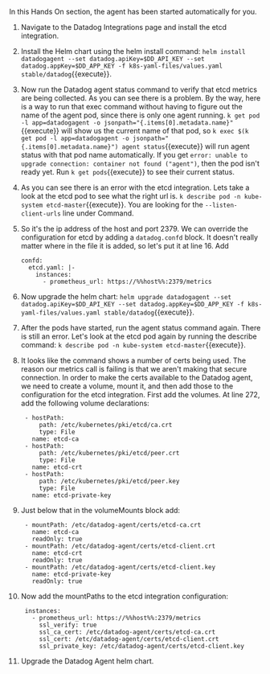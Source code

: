 In this Hands On section, the agent has been started automatically for you. 

1. Navigate to the Datadog Integrations page and install the etcd integration.
1. Install the Helm chart using the helm install command: `helm install datadogagent --set datadog.apiKey=$DD_API_KEY --set datadog.appKey=$DD_APP_KEY -f k8s-yaml-files/values.yaml stable/datadog`{{execute}}.
1. Now run the Datadog agent status command to verify that etcd metrics are being collected. As you can see there is a problem. By the way, here is a way to run that exec command without having to figure out the name of the agent pod, since there is only one agent running. `k get pod -l app=datadogagent -o jsonpath="{.items[0].metadata.name}"`{{execute}} will show us the current name of that pod, so `k exec $(k get pod -l app=datadogagent -o jsonpath="{.items[0].metadata.name}") agent status`{{execute}} will run agent status with that pod name automatically.  If you get `error: unable to upgrade connection: container not found ("agent")`, then the pod isn't ready yet. Run `k get pods`{{execute}} to see their current status.
1. As you can see there is an error with the etcd integration. Lets take a look at the etcd pod to see what the right url is. `k describe pod -n kube-system etcd-master`{{execute}}. You are looking for the `--listen-client-urls` line under Command. 
1. So it's the ip address of the host and port 2379. We can override the configuration for etcd by adding a `datadog.confd` block. It doesn't really matter where in the file it is added, so let's put it at line 16. Add 

       confd:
         etcd.yaml: |-
           instances:
             - prometheus_url: https://%%host%%:2379/metrics

1. Now upgrade the helm chart: `helm upgrade datadogagent --set datadog.apiKey=$DD_API_KEY --set datadog.appKey=$DD_APP_KEY -f k8s-yaml-files/values.yaml stable/datadog`{{execute}}.
1. After the pods have started, run the agent status command again. There is still an error. Let's look at the etcd pod again by running the describe command: `k describe pod -n kube-system etcd-master`{{execute}}. 
1. It looks like the command shows a number of certs being used. The reason our metrics call is failing is that we aren't making that secure connection. In order to make the certs available to the Datadog agent, we need to create a volume, mount it, and then add those to the configuration for the etcd integration. First add the volumes. At line 272, add the following volume declarations:

        - hostPath:
            path: /etc/kubernetes/pki/etcd/ca.crt
            type: File
          name: etcd-ca
        - hostPath:
            path: /etc/kubernetes/pki/etcd/peer.crt
            type: File
          name: etcd-crt
        - hostPath:
            path: /etc/kubernetes/pki/etcd/peer.key
            type: File
          name: etcd-private-key

1. Just below that in the volumeMounts block add: 

        - mountPath: /etc/datadog-agent/certs/etcd-ca.crt
          name: etcd-ca
          readOnly: true
        - mountPath: /etc/datadog-agent/certs/etcd-client.crt
          name: etcd-crt
          readOnly: true
        - mountPath: /etc/datadog-agent/certs/etcd-client.key
          name: etcd-private-key
          readOnly: true

1. Now add the mountPaths to the etcd integration configuration:

        instances:
          - prometheus_url: https://%%host%%:2379/metrics
            ssl_verify: true
            ssl_ca_cert: /etc/datadog-agent/certs/etcd-ca.crt
            ssl_cert: /etc/datadog-agent/certs/etcd-client.crt
            ssl_private_key: /etc/datadog-agent/certs/etcd-client.key

1. Upgrade the Datadog Agent helm chart. 
